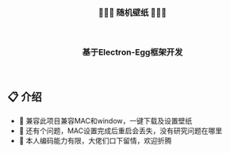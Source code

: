 <div align=center>
<h3>🎉🎉🎉 随机壁纸 🎉🎉🎉</h3>
</div>
<br>

<div align=center>
<h3><strong>基于Electron-Egg框架开发</strong></h3>
</div>
<br>

## 📋 介绍

- 🍩 兼容此项目兼容MAC和window，一键下载及设置壁纸
- 🍉 还有个问题，MAC设置完成后重启会丢失，没有研究问题在哪里
- 🌱 本人编码能力有限，大佬们口下留情，欢迎折腾
